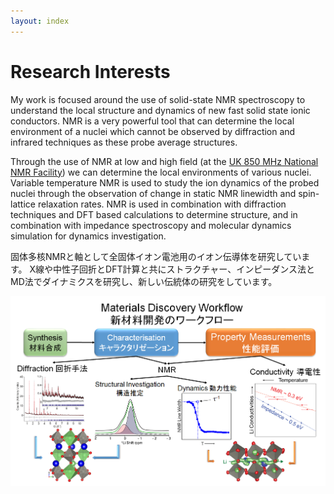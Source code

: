 ```yaml
---
layout: index
---
```

# Research Interests

My work is focused around the use of solid-state NMR spectroscopy to understand the local structure and 
dynamics of new fast solid state ionic conductors. NMR is a very powerful tool that can determine the local
environment of a nuclei which cannot be observed by diffraction and infrared techniques as these probe 
average structures.

Through the use of NMR at low and high field (at the [UK 850 MHz National NMR Facility](http://www2.warwick.ac.uk/fac/sci/physics/research/condensedmatt/nmr/850/))
we can determine the local environments of various nuclei. Variable temperature NMR is used to study the 
ion dynamics of the probed nuclei through the observation of change in static NMR linewidth and 
spin-lattice relaxation rates. NMR is used in combination with diffraction techniques and DFT based 
calculations to determine structure, and in combination with impedance spectroscopy and molecular dynamics 
simulation for dynamics investigation.

固体多核NMRと軸として全固体イオン電池用のイオン伝導体を研究しています。
X線や中性子回折とDFT計算と共にストラクチャー、インピーダンス法とMD法でダイナミクスを研究し、新しい伝統体の研究をしています。


![Image](./images/workflow.png)
